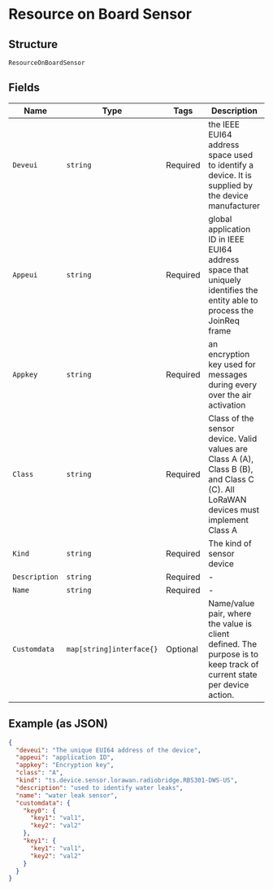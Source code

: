 
# Resource on Board Sensor

## Structure

`ResourceOnBoardSensor`

## Fields

| Name | Type | Tags | Description |
|  --- | --- | --- | --- |
| `Deveui` | `string` | Required | the IEEE EUI64 address space used to identify a device. It is supplied by the device manufacturer |
| `Appeui` | `string` | Required | global application ID in IEEE EUI64 address space that uniquely identifies the entity able to process the JoinReq frame |
| `Appkey` | `string` | Required | an encryption key used for messages during every over the air activation |
| `Class` | `string` | Required | Class of the sensor device. Valid values are Class A (A), Class B (B), and Class C (C). All LoRaWAN devices must implement Class A |
| `Kind` | `string` | Required | The kind of sensor device |
| `Description` | `string` | Required | - |
| `Name` | `string` | Required | - |
| `Customdata` | `map[string]interface{}` | Optional | Name/value pair, where the value is client defined.  The purpose is to keep track of current state per device action. |

## Example (as JSON)

```json
{
  "deveui": "The unique EUI64 address of the device",
  "appeui": "application ID",
  "appkey": "Encryption key",
  "class": "A",
  "kind": "ts.device.sensor.lorawan.radiobridge.RBS301-DWS-US",
  "description": "used to identify water leaks",
  "name": "water leak sensor",
  "customdata": {
    "key0": {
      "key1": "val1",
      "key2": "val2"
    },
    "key1": {
      "key1": "val1",
      "key2": "val2"
    }
  }
}
```

